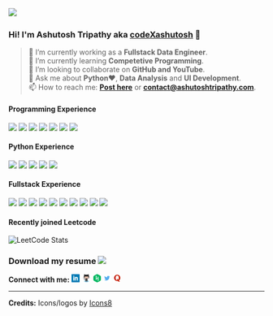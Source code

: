 ![](https://komarev.com/ghpvc/?username=Th3-M3nt0r&color=blueviolet&style=plastic)
### Hi! I'm Ashutosh Tripathy aka [codeXashutosh](https://ashutoshtripathy.com/) 👋 

> 🔭 I’m currently working as a **Fullstack Data Engineer**. <br/> 
> 🌱 I’m currently learning **Competetive Programming**. <br/>
> 👯 I’m looking to collaborate on **GitHub and YouTube**. <br/>
> 💬 Ask me about **Python**:heart:, **Data Analysis** and **UI Development**. <br/>
> 📫 How to reach me: **[Post here](https://github.com/Th3-M3nt0r/Th3-M3nt0r/issues)** or **[contact@ashutoshtripathy.com](mailto:contact@ashutoshtripathy.com)**. <br/>
<!-- > ⚡ Fun fact: ***I know over 10 languages but guess what? Can't speak in them!***  -->
#### Programming Experience 

<div>
  <img src="https://user-images.githubusercontent.com/38776894/203490733-5a6176e7-3be2-4fa8-b192-e9c8272f4843.png"/ height="32px">
  <img src="https://user-images.githubusercontent.com/38776894/203492168-a43ee61a-ad09-4433-9cb2-d04e53627c12.png"/ height="32px">
  <img src="https://user-images.githubusercontent.com/38776894/151657859-f1cb53a7-79e1-46b2-a5bc-fadefc679891.png"/ height="32px">
  <img src="https://user-images.githubusercontent.com/38776894/151657879-3145d8ff-8e0c-499b-b3a8-96900c4bb157.png"/ height="32px">
  <img src="https://user-images.githubusercontent.com/38776894/151657886-983ec03c-a159-416a-a8e2-d78eef30fd76.png"/ height="32px">
  <img src="https://user-images.githubusercontent.com/38776894/151657905-6e7e3d97-656c-4208-bdd5-f454c26cfd4d.png"/ height="32px">
  <img src="https://user-images.githubusercontent.com/38776894/203491798-561df206-0e6d-47dd-9e7f-43a603131f02.png"/ height="32px">
</div>

#### Python Experience 
<div>
  <img src="https://user-images.githubusercontent.com/38776894/203494328-ca7f4d69-3d96-46ec-916e-59471f958939.png"/ height="32px">
  <img src="https://user-images.githubusercontent.com/38776894/203494501-6ef40f9e-8f2a-4a38-afb6-ca8a61aaaeba.png"/ height="32px">
  <img src="https://user-images.githubusercontent.com/38776894/203498048-012ea006-2911-40f4-99f1-93fd9ea200e9.png"/ height="32px">
  <img src="https://user-images.githubusercontent.com/38776894/203498804-50f550fc-3a9e-42d6-ab94-30e1215282b2.png"/ height="32px">
  <img src="https://user-images.githubusercontent.com/38776894/203498974-b2417978-d939-4fad-bd5c-a9fccc41b9c3.png"/ height="32px">
</div>

#### Fullstack Experience 
<div>
  <img src="https://user-images.githubusercontent.com/38776894/151657894-bceb4bf0-3cdd-4065-9158-e3e0dafc0c9c.png" height="32px"/>
  <img src="https://user-images.githubusercontent.com/38776894/151657897-2d30d2db-e299-4ac1-a65b-a755c5b14c8d.png" height="32px"/>
  <img src="https://user-images.githubusercontent.com/38776894/151657904-8e91cf61-d475-412c-8657-a602ae959398.png" height="32px"/>
  <img src="https://user-images.githubusercontent.com/38776894/151657898-8b63c435-f1f8-41e2-996f-235ea74da757.png" height="32px"/>
  <img src="https://user-images.githubusercontent.com/38776894/151657902-26e0748d-6c00-4c63-958c-434e6fbb77f5.png" height="32px"/>
  <img src="https://user-images.githubusercontent.com/38776894/151657903-07fbf8ec-7f34-45e2-8d38-e044439dcf10.png" height="32px"/>
  <img src="https://user-images.githubusercontent.com/38776894/189470305-f8a32b96-1107-4a0a-9df5-62a174595501.png" height="32px"/>
  <img src="https://github.com/codexashutosh/codexashutosh/assets/38776894/6b990128-ea4d-474f-8b22-6040297047ba" height="32px"/>
  <img src="https://github.com/codexashutosh/codexashutosh/assets/38776894/dcaf5377-c6af-4d81-9b1c-e23e04bb5e37" height="32px"/>
  <img src="https://github.com/codexashutosh/codexashutosh/assets/38776894/58ba1746-b2f0-447e-9c7f-6625eb21310d" height="32px"/>
</div>

<!-- [![trophy](https://github-profile-trophy.vercel.app/?username=codexashutosh&theme=darkhub)](https://github.com/ryo-ma/github-profile-trophy)
 -->
#### Recently joined Leetcode 
![LeetCode Stats](https://leetcard.jacoblin.cool/codexashutosh?theme=dark&font=Palanquin)
<!-- <img height="16px" src="https://user-images.githubusercontent.com/38776894/129335624-64650ee3-855c-4d1d-9904-bf1fd4c3802b.jpg" />  -->
### Download my resume <a href="https://github.com/codexashutosh/codexashutosh/files/11772121/AshutoshTripathy_FSDE.pdf"> <img height="16px" src="https://user-images.githubusercontent.com/38776894/129336598-9a20b448-660b-402e-9c4c-83d0603fd9c5.gif" /> </a>

**Connect with me:** 
<a href="https://www.linkedin.com/in/codexashutosh/"><img height="16px" src="https://github.com/Th3-M3nt0r/Th3-M3nt0r/blob/main/assets/Linkedin-logo.png"/></a>
<a href="https://github.com/codexashutosh"><img height="16px" src="https://github.com/Th3-M3nt0r/Th3-M3nt0r/blob/main/assets/Octocat-Github-logo.png"/></a>
<a href="https://www.hackerrank.com/codexashutosh"><img height="16px" src="https://github.com/Th3-M3nt0r/Th3-M3nt0r/blob/main/assets/Hackerrank-logo.png"/></a>
<a href="https://twitter.com/codexashutosh"><img height="16px" src="https://github.com/Th3-M3nt0r/Th3-M3nt0r/blob/main/assets/Twitter-logo.png"/></a>
<a href="https://www.quora.com/profile/Ashutosh-Tripathy-10"><img height="16px" src="https://github.com/Th3-M3nt0r/Th3-M3nt0r/blob/main/assets/Quora-logo.png"/></a>
<br/>
<hr/>

**Credits:** Icons/logos by <a target="_blank" href="https://icons8.com">Icons8</a>
<!-- | <a target="_blank" href="https://github.com/anuraghazra/github-readme-stats">github-readme-stats</a> by <a target="_blank" href="https://github.com/anuraghazra">Anurag Hazra</a> -->
